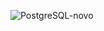 
![PostgreSQL-novo](https://github.com/user-attachments/assets/d3c0a345-e374-4829-b38f-c5cdeb3fee20)
